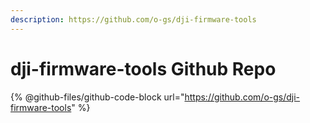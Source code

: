 ```yaml
---
description: https://github.com/o-gs/dji-firmware-tools
---
```


# dji-firmware-tools Github Repo

{% @github-files/github-code-block url="https://github.com/o-gs/dji-firmware-tools" %}
